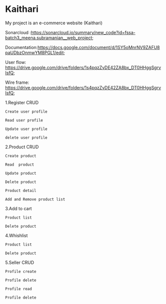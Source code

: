 # Kaithari 
My project is an e-commerce website (Kaithari)

Sonarcloud :https://sonarcloud.io/summary/new_code?id=fssa-batch3_meena.subramanian__web_project;

Documentation:https://docs.google.com/document/d/1SY5oMnrNV9ZAFU8paUDbzOnmwYM8PGL1/edit;

User flow: https://drive.google.com/drive/folders/1s4pqzZvDE42ZA8bx_DT0HHggSgrvIsfQ;

Wire frame: https://drive.google.com/drive/folders/1s4pqzZvDE42ZA8bx_DT0HHggSgrvIsfQ;


1.Register CRUD

    Create user profile
  
    Read user profile
  
    Update user profile
  
    delete user profile


2.Product CRUD

    Create product
   
    Read  product
    
    Update product
    
    Delete product

    Product detail
 
    Add and Remove product list


3.Add to cart

    Product list

    Delete product


4.Whishlist

    Product list

    Delete product


5.Seller CRUD

    Profile create

    Profile delete

    Profile read

    Profile delete
